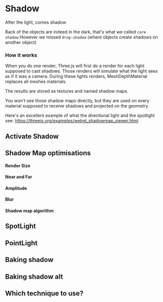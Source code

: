 # Shadow
After the light, comes shadow

Back of the objects are indeed in the dark, that's what we called `core shadow`
However we missed `drop-shadow` (where objects create shadows on another object)

### How it works
When you do one render, Three.js will first do a render for each light supposed to cast shadows. Those renders will simulate what the light sees as if it was a camera. During these lights renders, MeshDepthMaterial replaces all meshes materials.

The results are stored as textures and named shadow maps.

You won't see those shadow maps directly, but they are used on every material supposed to receive shadows and projected on the geometry.

Here's an excellent example of what the directional light and the spotlight see: https://threejs.org/examples/webgl_shadowmap_viewer.html


## Activate Shadow
## Shadow Map optimisations
#### Render Size
#### Near and Far
#### Amplitude
#### Blur
#### Shadow map algorithm

## SpotLight
## PointLight
## Baking shadow
## Baking shadow alt
## Which technique to use?